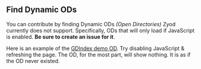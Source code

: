 ## Find Dynamic ODs

You can contribute by finding Dynamic ODs *(Open Directories)* Zyod currently does not support.
Specifically, ODs that will only load if JavaScript is enabled. **Be sure to create an issue for
it**.

Here is an example of the [GDIndex demo OD](https://gdindex-demo.maple3142.workers.dev).
Try disabling JavaScript & refreshing the page. The OD, for the most part, will show nothing.
It is as if the OD never existed.

